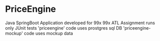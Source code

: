 # PriceEngine
Java SpringBoot Application developed for 99x
99x ATL Assignment
runs only JUnit tests
'priceengine' code uses prostgres sql DB
'priceengine-mockup' code uses mockup data
